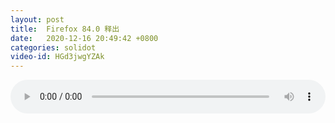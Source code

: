 ```yaml
---
layout: post
title:  Firefox 84.0 释出
date:   2020-12-16 20:49:42 +0800
categories: solidot
video-id: HGd3jwgYZAk
---
```


<audio src="/assets/fc3ce2094b7e2ee9cb94caf1b57e4b2c.mp3" style="width: 100%;" controls></audio>

